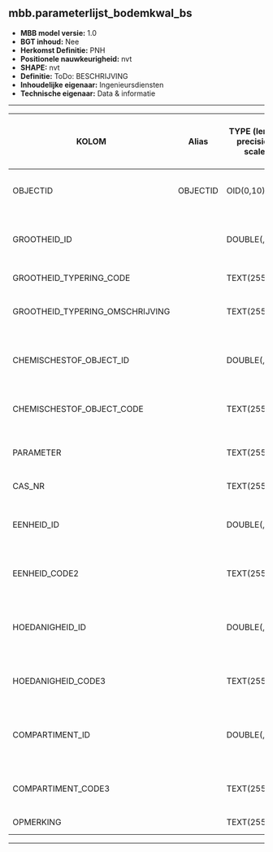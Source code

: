 ## mbb.parameterlijst_bodemkwal_bs

* __MBB model versie:__ 1.0
* __BGT inhoud:__ Nee
* __Herkomst Definitie:__ PNH
* __Positionele nauwkeurigheid:__ nvt
* __SHAPE:__ nvt
* __Definitie:__ ToDo: BESCHRIJVING
* __Inhoudelijke eigenaar:__ Ingenieursdiensten
* __Technische eigenaar:__ Data & informatie

***


|KOLOM                               |Alias                             |TYPE (length, precision, scale)               |DEFINITIE (oorsprong; beschrijving; keuzelijst; nullable; default)|
|------                              |----                              |-----                                          |----
|OBJECTID                            |OBJECTID                          |OID(0,10)                                      |PNH; Intern ArcGIS Identificatienummer; ; Nullable: False; Default: None|
|GROOTHEID_ID                        |                                  |DOUBLE(,38,8)                                  |PNH; Identificatienummer van de grootheid; ; Nullable: True; Default: None|
|GROOTHEID_TYPERING_CODE             |                                  |TEXT(255)                                      |PNH; ; ; Nullable: True; Default: None|
|GROOTHEID_TYPERING_OMSCHRIJVING     |                                  |TEXT(255)                                      |PNH; Soort grootheid; ; Nullable: True; Default: None|
|CHEMISCHESTOF_OBJECT_ID             |                                  |DOUBLE(,38,8)                                  |PNH; Identificatienummer van de chemische stof; ; Nullable: True; Default: None|
|CHEMISCHESTOF_OBJECT_CODE           |                                  |TEXT(255)                                      |PNH; Code van de chemische stof; ; Nullable: True; Default: None|
|PARAMETER                           |                                  |TEXT(255)                                      |PNH; Soort chemische stof; ; Nullable: True; Default: None|
|CAS_NR                              |                                  |TEXT(255)                                      |PNH; ; ; Nullable: True; Default: None|
|EENHEID_ID                          |                                  |DOUBLE(,38,8)                                  |PNH; Identificatienummer van de eenheid; ; Nullable: True; Default: None|
|EENHEID_CODE2                       |                                  |TEXT(255)                                      |PNH; Tot wanneer is de eenheid geldig?; ; Nullable: True; Default: None|
|HOEDANIGHEID_ID                     |                                  |DOUBLE(,38,8)                                  |PNH; Identificatienummer van de hoedanigheid; ; Nullable: True; Default: None|
|HOEDANIGHEID_CODE3                  |                                  |TEXT(255)                                      |PNH; Code van de hoedanigheid; ; Nullable: True; Default: None|
|COMPARTIMENT_ID                     |                                  |DOUBLE(,38,8)                                  |PNH; Identificatienummer van het compartiment; ; Nullable: True; Default: None|
|COMPARTIMENT_CODE3                  |                                  |TEXT(255)                                      |PNH; Code van het compartiment; ; Nullable: True; Default: None|
|OPMERKING                           |                                  |TEXT(255)                                      |PNH; ; ; Nullable: True; Default: None|
***

